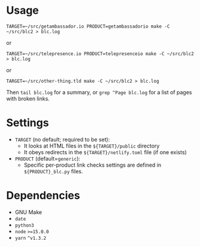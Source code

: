 # Usage

```shell
TARGET=~/src/getambassador.io PRODUCT=getambassadorio make -C ~/src/blc2 > blc.log
```

or

```shell
TARGET=~/src/telepresence.io PRODUCT=telepresenceio make -C ~/src/blc2 > blc.log
```

or

```shell
TARGET=~/src/other-thing.tld make -C ~/src/blc2 > blc.log
```

Then `tail blc.log` for a summary, or `grep ^Page blc.log` for a list
of pages with broken links.

# Settings

 - `TARGET` (no default; required to be set):
   + It looks at HTML files in the `${TARGET}/public` directory
   + It obeys redirects in the `${TARGET}/netlify.toml` file (if one
     exists)
 - `PRODUCT` (default=`generic`):
   + Specific per-product link checks settings are defined in
     `${PRODUCT}_blc.py` files.

# Dependencies

- GNU Make
- `date`
- `python3`
- `node` `>=15.0.0`
- `yarn` `^v1.3.2`
